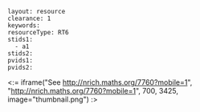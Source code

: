 ````
layout: resource
clearance: 1
keywords:
resourceType: RT6
stids1: 
  - a1
stids2:
pvids1:
pvids2:

````

<:= iframe("See http://nrich.maths.org/7760?mobile=1", "http://nrich.maths.org/7760?mobile=1", 700, 3425, image="thumbnail.png") :>

